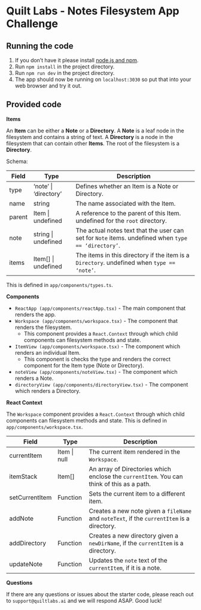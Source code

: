 # Quilt Labs - Notes Filesystem App Challenge

## Running the code

1. If you don’t have it please install [node.js and npm](https://docs.npmjs.com/downloading-and-installing-node-js-and-npm).
2. Run `npm install` in the project directory.
3. Run `npm run dev` in the project directory.
4. The app should now be running on `localhost:3030` so put that into your web browser and try it out.


## Provided code

**Items**

An **Item** can be either a **Note** or a **Directory**. A **Note** is a leaf node in the filesystem and contains a string of text. A **Directory** is a node in the filesystem that can contain other **Items**. The root of the filesystem is a **Directory**.

Schema:

| **Field** | **Type**              | **Description**                                                                                       |
|-----------|-----------------------|-------------------------------------------------------------------------------------------------------|
| type      | ‘note’ \| ‘directory’ | Defines whether an Item is a Note or Directory.                                                       |
| name      | string                | The name associated with the Item.                                                                    |
| parent    | Item \| undefined     | A reference to the parent of this Item.   undefined for the `root` directory.                         |
| note      | string \| undefined   | The actual notes text that the user can set for `Note` items.   undefined when `type == ‘directory’`. |
| items     | Item[] \| undefined   | The items in this directory if the item is a `Directory`.   undefined when `type == ‘note’`.          |

This is defined in `app/components/types.ts`.

**Components**

* `ReactApp (app/components/reactApp.tsx)` - The main component that renders the app.
* `Workspace (app/components/workspace.tsx)` - The component that renders the filesystem.
  * This component provides a `React.Context` through which child components can filesystem methods and state.
* `ItemView (app/components/workspace.tsx)` - The component which renders an individual Item.
  * This component is checks the type and renders the correct component for the Item type (Note or Directory).
* `noteView (app/components/noteView.tsx)` - The component which renders a Note.
* `directoryView (app/components/directoryView.tsx)` - The component which renders a Directory.

**React Context**

The `Workspace` component provides a `React.Context` through which child components can filesystem methods and state. This is defined in `app/components/workspace.tsx`.

| **Field**      | **Type**     | **Description**                                                                            |
|----------------|--------------|--------------------------------------------------------------------------------------------|
| currentItem    | Item \| null | The current item rendered in the `Workspace`.                                              |
| itemStack      | Item[]       | An array of Directories which enclose the `currentItem`. You can think of this as a path.  |
| setCurrentItem | Function     | Sets the current item to a different item.                                                 |
| addNote        | Function     | Creates a new note given a `fileName` and `noteText`, if the `currentItem` is a directory. |
| addDirectory   | Function     | Creates a new directory given a `newDirName`, if the `currentItem` is a directory.         |
| updateNote     | Function     | Updates the `note` text of the `currentItem`, if it is a note.                             |

**Questions**

If there are any questions or issues about the starter code, please reach out to `support@quiltlabs.ai` and we will respond ASAP. Good luck!